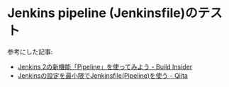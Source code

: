 # Jenkins pipeline (Jenkinsfile)のテスト

参考にした記事:

- [Jenkins 2の新機能「Pipeline」を使ってみよう - Build Insider](https://www.buildinsider.net/enterprise/jenkins/005)
- [Jenkinsの設定を最小限でJenkinsfile(Pipeline)を使う - Qiita](https://qiita.com/comefigo/items/fc7aad310235caf89fcd)
